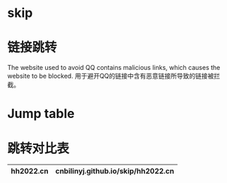# skip
# 链接跳转
The website used to avoid QQ contains malicious links, which causes the website to be blocked.
用于避开QQ的链接中含有恶意链接所导致的链接被拦截。
# Jump table
# 跳转对比表
|hh2022.cn|cnbilinyj.github.io/skip/hh2022.cn|
|------|------|
